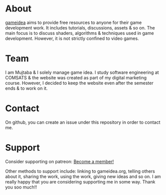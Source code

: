 # About
[gameidea](https://gameidea.org/) aims to provide free resources to anyone for their game development work. It includes tutorials, discussions, assets & so on. The main focus is to discuss shaders, algorithms & techniques used in game development. However, it is not strictly confined to video games.

# Team
I am Mujtaba & I solely manage game idea. I study software engineering at COMSATS & the website was created as part of my digital marketing course. However, I decided to keep the website even after the semester ends & to work on it.

# Contact
On github, you can create an issue under this repository in order to contact me.

# Support

Consider supporting on patreon: <a href="https://www.patreon.com/bePatron?u=95645763">Become a member!</a>



Other methods to support include: linking to gameidea.org, telling others about it, sharing the work, using the work, giving new ideas and so on. I am really happy that you are considering supporting me in some way. Thank you soo much!!
